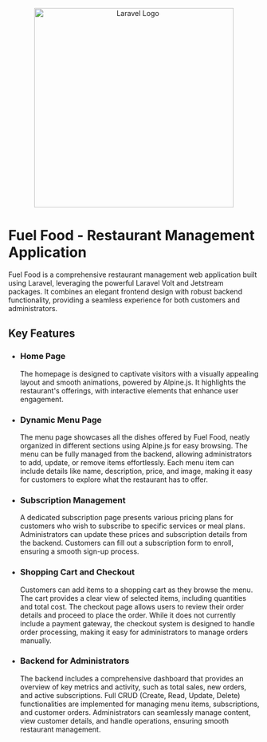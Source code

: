 <p align="center"><a href="https://laravel.com" target="_blank"><img src="" width="400" alt="Laravel Logo"></a></p>

# Fuel Food - Restaurant Management Application

Fuel Food is a comprehensive restaurant management web application built using Laravel, leveraging the powerful Laravel Volt and Jetstream packages. It combines an elegant frontend design with robust backend functionality, providing a seamless experience for both customers and administrators.

## Key Features
- ### Home Page
  The homepage is designed to captivate visitors with a visually appealing layout and smooth animations, powered by Alpine.js. It highlights the restaurant's offerings, with interactive elements that enhance user engagement.

- ### Dynamic Menu Page
  The menu page showcases all the dishes offered by Fuel Food, neatly organized in different sections using Alpine.js for easy browsing. The menu can be fully managed from the backend, allowing administrators to add, update, or remove items effortlessly. Each menu item can include details like name, description, price, and image, making it easy for customers to explore what the restaurant has to offer.

- ### Subscription Management
  A dedicated subscription page presents various pricing plans for customers who wish to subscribe to specific services or meal plans. Administrators can update these prices and subscription details from the backend. Customers can fill out a subscription form to enroll, ensuring a smooth sign-up process.

- ### Shopping Cart and Checkout
  Customers can add items to a shopping cart as they browse the menu. The cart provides a clear view of selected items, including quantities and total cost.
The checkout page allows users to review their order details and proceed to place the order. While it does not currently include a payment gateway, the checkout system is designed to handle order processing, making it easy for administrators to manage orders manually.

- ### Backend for Administrators
  The backend includes a comprehensive dashboard that provides an overview of key metrics and activity, such as total sales, new orders, and active subscriptions.
Full CRUD (Create, Read, Update, Delete) functionalities are implemented for managing menu items, subscriptions, and customer orders. Administrators can seamlessly manage content, view customer details, and handle operations, ensuring smooth restaurant management.
  

